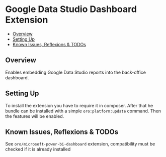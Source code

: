 # Google Data Studio Dashboard Extension

- [Overview](#overview)
- [Setting Up](#setting-up)
- [Known Issues, Reflexions & TODOs](#known-issues-reflexions-todos)

## Overview

Enables embedding Google Data Studio reports into the back-office dashboard.


## Setting Up

To install the extension you have to require it in composer. After that he bundle can be installed with a simple `oro:platform:update` command. Then the features will be enabled.


## Known Issues, Reflexions & TODOs

See `oro/microsoft-power-bi-dashboard` extension, compatibility must be checked if it is already installed
